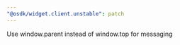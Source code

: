 ```yaml
---
"@osdk/widget.client.unstable": patch
---
```


Use window.parent instead of window.top for messaging
